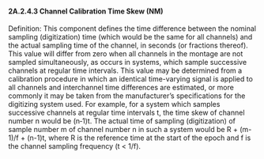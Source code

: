 #### 2A.2.4.3 Channel Calibration Time Skew (NM) 

Definition: This component defines the time difference between the nominal sampling (digitization) time (which would be the same for all channels) and the actual sampling time of the channel, in seconds (or fractions thereof). This value will differ from zero when all channels in the montage are not sampled simultaneously, as occurs in systems, which sample successive channels at regular time intervals. This value may be determined from a calibration procedure in which an identical time-varying signal is applied to all channels and interchannel time differences are estimated, or more commonly it may be taken from the manufacturer’s specifications for the digitizing system used. For example, for a system which samples successive channels at regular time intervals t, the time skew of channel number n would be (n‑1)t. The actual time of sampling (digitization) of sample number m of channel number n in such a system would be R + (m-1)/f + (n-1)t, where R is the reference time at the start of the epoch and f is the channel sampling frequency (t &lt; 1/f).

